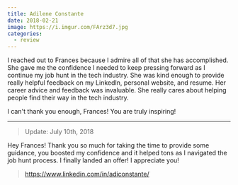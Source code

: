 ```yaml
---
title: Adilene Constante
date: 2018-02-21
image: https://i.imgur.com/FArz3d7.jpg
categories:
  - review
---
```


I reached out to Frances because I admire all of that she has accomplished. She gave me the confidence I needed to keep pressing forward as I continue my job hunt in the tech industry. She was kind enough to provide really helpful feedback on my LinkedIn, personal website, and resume. Her career advice and feedback was invaluable. She really cares about helping people find their way in the tech industry.

I can't thank you enough, Frances! You are truly inspiring!

---

> Update: July 10th, 2018

Hey Frances! Thank you so much for taking the time to provide some guidance, you boosted my confidence and it helped tons as I navigated the job hunt process. I finally landed an offer! I appreciate you!

> https://www.linkedin.com/in/adiconstante/
